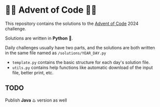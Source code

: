 # 🎄🎄 Advent of Code 🎄🎄
This repository contains the solutions to the [Advent of Code](https://adventofcode.com/) 2024 challenge.

Solutions are written in **Python** 🐍. 

Daily challenges usually have two parts, and the solutions are both written in the same file named as `/solutions/YEAR_DAY.py`

- `template.py` contains the basic structure for each day's solution file.
- `utils.py` contains help functions like automatic download of the input file, better print, etc.

## TODO
Publish **Java** ♨️ version as well